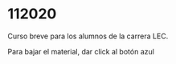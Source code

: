 # 112020
Curso breve para los alumnos de la carrera LEC.

Para bajar el material, dar click al botón azul 
